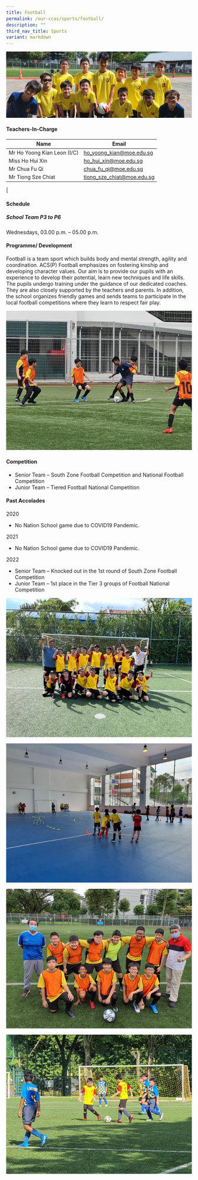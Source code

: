 ```yaml
---
title: Football
permalink: /our-ccas/sports/football/
description: ""
third_nav_title: Sports
variant: markdown
---
```


![](/images/CCA_photos/Football_1.jpg)

#### **Teachers-In-Charge**

| Name  | Email |
| -------- | -------- | 
|Mr Ho Yoong Kian Leon (I/C)|[ho_yoong_kian@moe.edu.sg](mailto:ho_yoong_kian@moe.edu.sg) |
Miss Ho Hui Xin |[ho_hui_xin@moe.edu.sg](mailto:ho_hui_xin@moe.edu.sg) |
|Mr Chua Fu Qi| [chua_fu_qi@moe.edu.sg](mailto:chua_fu_qi@moe.edu.sg)|
|Mr Tiong Sze Chiat| [tiong_sze_chiat@moe.edu.sg](mailto:tiong_sze_chiat@moe.edu.sg)|
|

#### **Schedule**


##### School Team P3 to P6  
Wednesdays, 03.00 p.m. – 05.00 p.m. <br> 

#### **Programme/ Development**

Football is a team sport which builds body and mental strength, agility and coordination. ACS(P) Football emphasizes on fostering kinship and developing character values. Our aim is to provide our pupils with an experience to develop their potential, learn new techniques and life skills. The pupils undergo training under the guidance of our dedicated coaches. They are also closely supported by the teachers and parents. In addition, the school organizes friendly games and sends teams to participate in the local football competitions where they learn to respect fair play.

![](/images/football.jpg)

	
#### **Competition**


* Senior Team – South Zone Football Competition and National Football Competition
* Junior Team – Tiered Football National Competition


#### **Past Accolades**

2020&nbsp;

*   No Nation School game due to COVID19 Pandemic.

2021&nbsp;

*   No Nation School game due to COVID19 Pandemic.

2022&nbsp;

*   Senior Team – Knocked out in the 1st round of South Zone Football Competition   
* Junior Team – 1st place in the Tier 3 groups of Football National Competition

![](/images/football%202.jpg)

![](/images/football%205.jpg)


![](/images/football%203.jpg)

![](/images/football%204.jpg)